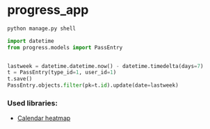 # progress_app

```bash
python manage.py shell
```

```python
import datetime
from progress.models import PassEntry


lastweek = datetime.datetime.now() - datetime.timedelta(days=7)
t = PassEntry(type_id=1, user_id=1)
t.save()
PassEntry.objects.filter(pk=t.id).update(date=lastweek)

```


### Used libraries:
+ [Calendar heatmap](https://cal-heatmap.com/)
